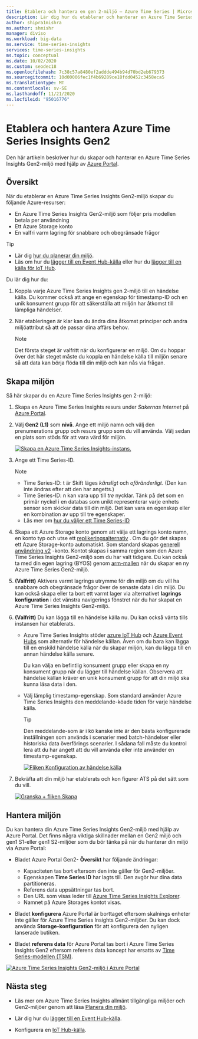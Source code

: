 ```yaml
---
title: Etablera och hantera en gen 2-miljö – Azure Time Series | Microsoft Docs
description: Lär dig hur du etablerar och hanterar en Azure Time Series Insights gen 2-miljö.
author: shipra1mishra
ms.author: shmishr
manager: diviso
ms.workload: big-data
ms.service: time-series-insights
services: time-series-insights
ms.topic: conceptual
ms.date: 10/02/2020
ms.custom: seodec18
ms.openlocfilehash: 7c38c57a8480ef2addde494b94d70bd2eb679373
ms.sourcegitcommit: 10d00006fec1f4b69289ce18fdd0452c3458eca5
ms.translationtype: MT
ms.contentlocale: sv-SE
ms.lasthandoff: 11/21/2020
ms.locfileid: "95016776"
---
```

# <a name="provision-and-manage-azure-time-series-insights-gen2"></a>Etablera och hantera Azure Time Series Insights Gen2

Den här artikeln beskriver hur du skapar och hanterar en Azure Time Series Insights Gen2-miljö med hjälp av [Azure Portal](https://portal.azure.com/).

## <a name="overview"></a>Översikt

När du etablerar en Azure Time Series Insights Gen2-miljö skapar du följande Azure-resurser:

* En Azure Time Series Insights Gen2-miljö som följer pris modellen betala per användning
* Ett Azure Storage konto
* En valfri varm lagring för snabbare och obegränsade frågor

> [!TIP]
>
> * Lär dig [hur du planerar din miljö](./how-to-plan-your-environment.md).
> * Läs om hur du [lägger till en Event Hub-källa](./how-to-ingest-data-event-hub.md) eller hur du [lägger till en källa för IoT Hub](./how-to-ingest-data-iot-hub.md).

Du lär dig hur du:

1. Koppla varje Azure Time Series Insights gen 2-miljö till en händelse källa. Du kommer också att ange en egenskap för timestamp-ID och en unik konsument grupp för att säkerställa att miljön har åtkomst till lämpliga händelser.

1. När etableringen är klar kan du ändra dina åtkomst principer och andra miljöattribut så att de passar dina affärs behov.

   > [!NOTE]
   > Det första steget är valfritt när du konfigurerar en miljö. Om du hoppar över det här steget måste du koppla en händelse källa till miljön senare så att data kan börja flöda till din miljö och kan nås via frågan.

## <a name="create-the-environment"></a>Skapa miljön

Så här skapar du en Azure Time Series Insights gen 2-miljö:

1. Skapa en Azure Time Series Insights resurs under *Sakernas Internet* på [Azure Portal](https://portal.azure.com/).

1. Välj **Gen2 (L1)** som **nivå**. Ange ett miljö namn och välj den prenumerations grupp och resurs grupp som du vill använda. Välj sedan en plats som stöds för att vara värd för miljön.

   [![Skapa en Azure Time Series Insights-instans.](media/v2-update-manage/create-and-manage-configuration.png)](media/v2-update-manage/create-and-manage-configuration.png#lightbox)

1. Ange ett Time Series-ID.

    > [!NOTE]
    >
    > * Time Series-ID: t är Skift läges *känsligt* och *oföränderligt*. (Den kan inte ändras efter att den har angetts.)
    > * Time Series-ID: n kan vara upp till *tre* nycklar. Tänk på det som en primär nyckel i en databas som unikt representerar varje enhets sensor som skickar data till din miljö. Det kan vara en egenskap eller en kombination av upp till tre egenskaper.
    > * Läs mer om [hur du väljer ett Time Series-ID](./how-to-select-tsid.md)

1. Skapa ett Azure Storage konto genom att välja ett lagrings konto namn, en konto typ och utse ett [replikeringsalternativ](../storage/common/redundancy-migration.md?tabs=portal) . Om du gör det skapas ett Azure Storage-konto automatiskt. Som standard skapas [generell användning v2](../storage/common/storage-account-overview.md) -konto. Kontot skapas i samma region som den Azure Time Series Insights Gen2-miljö som du har valt tidigare.
Du kan också ta med din egen lagring (BYOS) genom [arm-mallen](./time-series-insights-manage-resources-using-azure-resource-manager-template.md) när du skapar en ny Azure Time Series Gen2-miljö.

1. **(Valfritt)** Aktivera varmt lagrings utrymme för din miljö om du vill ha snabbare och obegränsade frågor över de senaste data i din miljö. Du kan också skapa eller ta bort ett varmt lager via alternativet **lagrings konfiguration** i det vänstra navigerings fönstret när du har skapat en Azure Time Series Insights Gen2-miljö.

1. **(Valfritt)** Du kan lägga till en händelse källa nu. Du kan också vänta tills instansen har etablerats.

   * Azure Time Series Insights stöder [azure IoT Hub](./how-to-ingest-data-iot-hub.md) och [Azure Event Hubs](./how-to-ingest-data-event-hub.md) som alternativ för händelse källan. Även om du bara kan lägga till en enskild händelse källa när du skapar miljön, kan du lägga till en annan händelse källa senare.

     Du kan välja en befintlig konsument grupp eller skapa en ny konsument grupp när du lägger till händelse källan. Observera att händelse källan kräver en unik konsument grupp för att din miljö ska kunna läsa data i den.

   * Välj lämplig timestamp-egenskap. Som standard använder Azure Time Series Insights den meddelande-köade tiden för varje händelse källa.

     > [!TIP]
     > Den meddelande-som är i kö kanske inte är den bästa konfigurerade inställningen som används i scenarier med batch-händelser eller historiska data överförings scenarier. I sådana fall måste du kontrol lera att du har angett att du vill använda eller inte använder en timestamp-egenskap.

     [![Fliken Konfiguration av händelse källa](media/v2-update-manage/create-and-manage-event-source.png)](media/v2-update-manage/create-and-manage-event-source.png#lightbox)

1. Bekräfta att din miljö har etablerats och kon figurer ATS på det sätt som du vill.

    [![Granska + fliken Skapa](media/v2-update-manage/create-and-manage-review-and-confirm.png)](media/v2-update-manage/create-and-manage-review-and-confirm.png#lightbox)

## <a name="manage-the-environment"></a>Hantera miljön

Du kan hantera din Azure Time Series Insights Gen2-miljö med hjälp av Azure Portal. Det finns några viktiga skillnader mellan en Gen2 miljö och gen1 S1-eller gen1 S2-miljöer som du bör tänka på när du hanterar din miljö via Azure Portal:

* Bladet Azure Portal Gen2- **Översikt**  har följande ändringar:

  * Kapaciteten tas bort eftersom den inte gäller för Gen2-miljöer.
  * Egenskapen **Time Series ID** har lagts till. Den avgör hur dina data partitioneras.
  * Referens data uppsättningar tas bort.
  * Den URL som visas leder till [Azure Time Series Insights Explorer](./concepts-ux-panels.md).
  * Namnet på Azure Storages kontot visas.

* Bladet **konfigurera** Azure Portal är borttaget eftersom skalnings enheter inte gäller för Azure Time Series Insights Gen2-miljöer. Du kan dock använda **Storage-konfiguration** för att konfigurera den nyligen lanserade butiken.

* Bladet **referens data** för Azure Portal tas bort i Azure Time Series Insights Gen2 eftersom referens data koncept har ersatts av [Time Series-modellen (TSM)](./concepts-model-overview.md).

[![Azure Time Series Insights Gen2-miljö i Azure Portal](media/v2-update-manage/create-and-manage-overview-confirm.png)](media/v2-update-manage/create-and-manage-overview-confirm.png#lightbox)

## <a name="next-steps"></a>Nästa steg

* Läs mer om Azure Time Series Insights allmänt tillgängliga miljöer och Gen2-miljöer genom att läsa [Planera din miljö](./how-to-plan-your-environment.md).

* Lär dig hur du [lägger till en Event Hub-källa](./how-to-ingest-data-event-hub.md).

* Konfigurera en [IoT Hub-källa](./how-to-ingest-data-iot-hub.md).